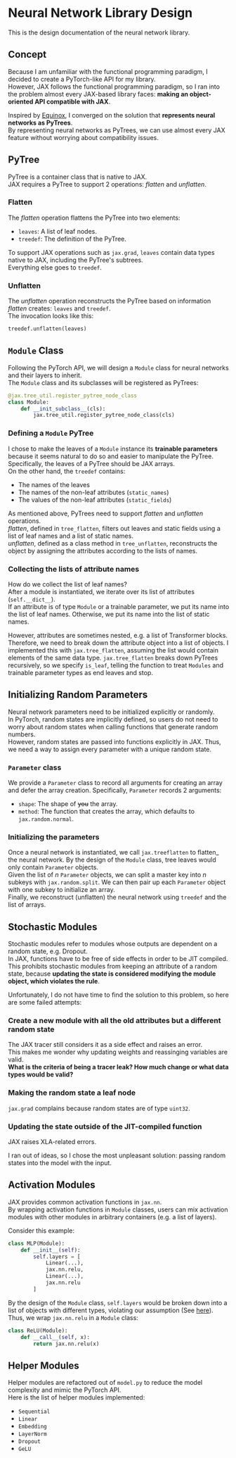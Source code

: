# Neural Network Library Design

This is the design documentation of the neural network library.  

## Concept

Because I am unfamiliar with the functional programming paradigm,
I decided to create a PyTorch-like API for my library.  
However, JAX follows the functional programming paradigm,
so I ran into the problem almost every JAX-based library faces:
**making an object-oriented API compatible with JAX**.

Inspired by [Equinox](https://github.com/patrick-kidger/equinox),
I converged on the solution that **represents neural networks as PyTrees**.  
By representing neural networks as PyTrees, we can use almost every JAX feature
without worrying about compatibility issues.

## PyTree

PyTree is a container class that is native to JAX.  
JAX requires a PyTree to support 2 operations: _flatten_ and _unflatten_.  

### Flatten

The _flatten_ operation flattens the PyTree into two elements:
- `leaves`: A list of leaf nodes.
- `treedef`: The definition of the PyTree.

To support JAX operations such as `jax.grad`, `leaves` contain data types native to JAX,
including the PyTree's subtrees.  
Everything else goes to `treedef`.

### Unflatten

The _unflatten_ operation reconstructs the PyTree based on information _flatten_ creates:
`leaves` and `treedef`.  
The invocation looks like this:
```python
treedef.unflatten(leaves)
```

## `Module` Class

Following the PyTorch API, we will design a `Module` class for neural networks and their layers to inherit.  
The `Module` class and its subclasses will be registered as PyTrees:
```python
@jax.tree_util.register_pytree_node_class
class Module:
    def __init_subclass__(cls):
        jax.tree_util.register_pytree_node_class(cls)
```

### Defining a `Module` PyTree

I chose to make the leaves of a `Module` instance its **trainable parameters**
because it seems natural to do so and easier to manipulate the PyTree.  
Specifically, the leaves of a PyTree should be JAX arrays.  
On the other hand, the `treedef` contains:
- The names of the leaves
- The names of the non-leaf attributes (`static_names`)
- The values of the non-leaf attributes (`static_fields`)

As mentioned above, PyTrees need to support _flatten_ and _unflatten_ operations.  
_flatten_, defined in `tree_flatten`, filters out leaves and static fields
using a list of leaf names and a list of static names.  
_unflatten_, defined as a class method in `tree_unflatten`, reconstructs the object
by assigning the attributes according to the lists of names.

### Collecting the lists of attribute names

How do we collect the list of leaf names?  
After a module is instantiated, we iterate over its list of attributes (`self.__dict__`).  
If an attribute is of type `Module` or a trainable parameter, we put its name into the list of leaf names.
Otherwise, we put its name into the list of static names.

However, attributes are sometimes nested, e.g. a list of Transformer blocks.
Therefore, we need to break down the attribute object into a list of objects.
I implemented this with `jax.tree_flatten`,
assuming the list would contain elements of the same data type.
`jax.tree_flatten` breaks down PyTrees recursively, so we specify `is_leaf`,
telling the function to treat `Modules` and trainable parameter types as end leaves and stop.

## Initializing Random Parameters

Neural network parameters need to be initialized explicitly or randomly.  
In PyTorch, random states are implicitly defined,
so users do not need to worry about random states when calling functions that generate random numbers.  
However, random states are passed into functions explicitly in JAX.
Thus, we need a way to assign every parameter with a unique random state.  

### `Parameter` class

We provide a `Parameter` class to record all arguments for creating an array and defer the array creation.
Specifically, `Parameter` records 2 arguments:
- `shape`: The shape of ~~you~~ the array.
- `method`: The function that creates the array, which defaults to `jax.random.normal`.

### Initializing the parameters

Once a neural network is instantiated, we call `jax.treeflatten` to flatten_ the neural network.
By the design of the `Module` class, tree leaves would only contain `Parameter` objects.  
Given the list of _n_ `Parameter` objects, we can split a master key into _n_ subkeys with `jax.random.split`.
We can then pair up each `Parameter` object with one subkey to initialize an array.  
Finally, we reconstruct (unflatten) the neural network using `treedef` and the list of arrays.

## Stochastic Modules

Stochastic modules refer to modules whose outputs are dependent on a random state, e.g. Dropout.  
In JAX, functions have to be free of side effects in order to be JIT compiled.
This prohibits stochastic modules from keeping an attribute of a random state,
because **updating the state is considered modifying the module object, which violates the rule**.  

Unfortunately, I do not have time to find the solution to this problem, so here are some failed attempts:

### Create a new module with all the old attributes but a different random state

The JAX tracer still considers it as a side effect and raises an error.  
This makes me wonder why updating weights and reassinging variables are valid.  
**What is the criteria of being a tracer leak? How much change or what data types would be valid?**

### Making the random state a leaf node

`jax.grad` complains because random states are of type `uint32`.

### Updating the state outside of the JIT-compiled function

JAX raises XLA-related errors.

I ran out of ideas, so I chose the most unpleasant solution: passing random states into the model
with the input.

## Activation Modules

JAX provides common activation functions in `jax.nn`.  
By wrapping activation functions in `Module` classes, users can mix activation modules with other modules
in arbitrary containers (e.g. a list of layers).

Consider this example:
```python
class MLP(Module):
    def __init__(self):
        self.layers = [
            Linear(...),
            jax.nn.relu,
            Linear(...),
            jax.nn.relu
        ]
```
By the design of the `Module` class, `self.layers` would be broken down into a list of
objects with different types, violating our assumption (See [here](#collecting-the-list-of-attribute-names)).  
Thus, we wrap `jax.nn.relu` in a `Module` class:
```python
class ReLU(Module):
    def __call__(self, x):
        return jax.nn.relu(x)
```

## Helper Modules

Helper modules are refactored out of `model.py` to reduce the model complexity and mimic the PyTorch API.  
Here is the list of helper modules implemented:
- `Sequential`
- `Linear`
- `Embedding`
- `LayerNorm`
- `Dropout`
- `GeLU`
